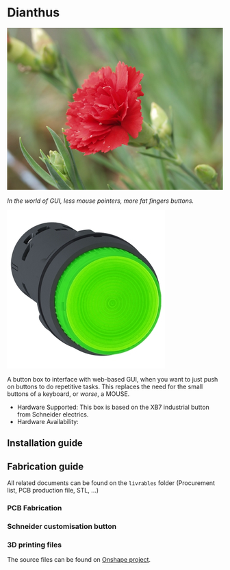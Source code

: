 # Dianthus

![Dianthus](docs/dianthus.jpg)

*In the world of GUI, less mouse pointers, more fat fingers buttons.* 

![Dianthus](docs/XB7.JPG)


A button box to interface with web-based GUI, when you want to just push on buttons to do repetitive tasks. This replaces the need for the small buttons of a keyboard, or *worse*, a MOUSE.


* Hardware Supported: This box is based on the XB7 industrial button from Schneider electrics.
* Hardware Availability: 

## Installation guide

## Fabrication guide

All related documents can be found on the `livrables` folder (Procurement list, PCB production file, STL, ...)

### PCB Fabrication

### Schneider customisation button

### 3D printing files

The source files can be found on [Onshape project](https://cad.onshape.com/documents/cb52971ac28a8f36a2bdde5f/w/7d97d8c1100cd4f538ea172c/e/2ed6b61c8d6aeb3da16c9e53).
